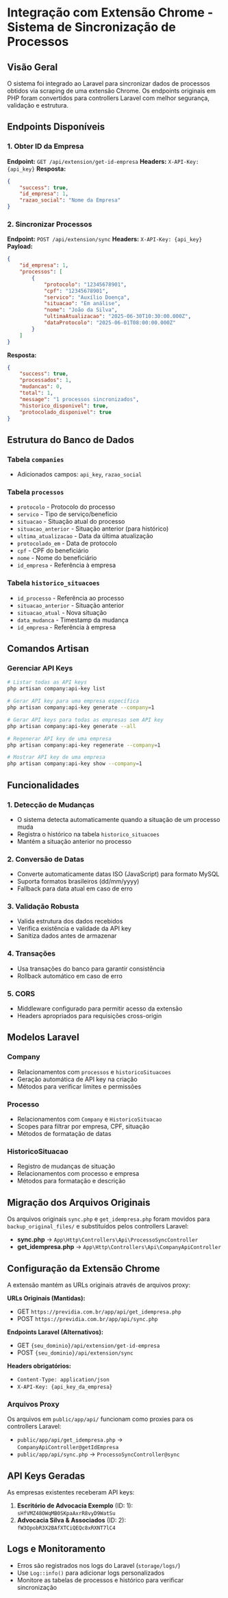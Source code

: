 # Integração com Extensão Chrome - Sistema de Sincronização de Processos

## Visão Geral

O sistema foi integrado ao Laravel para sincronizar dados de processos obtidos via scraping de uma extensão Chrome. Os endpoints originais em PHP foram convertidos para controllers Laravel com melhor segurança, validação e estrutura.

## Endpoints Disponíveis

### 1. Obter ID da Empresa
**Endpoint:** `GET /api/extension/get-id-empresa`
**Headers:** `X-API-Key: {api_key}`
**Resposta:**
```json
{
    "success": true,
    "id_empresa": 1,
    "razao_social": "Nome da Empresa"
}
```

### 2. Sincronizar Processos
**Endpoint:** `POST /api/extension/sync`
**Headers:** `X-API-Key: {api_key}`
**Payload:**
```json
{
    "id_empresa": 1,
    "processos": [
        {
            "protocolo": "12345678901",
            "cpf": "12345678901",
            "servico": "Auxílio Doença",
            "situacao": "Em análise",
            "nome": "João da Silva",
            "ultimaAtualizacao": "2025-06-30T10:30:00.000Z",
            "dataProtocolo": "2025-06-01T08:00:00.000Z"
        }
    ]
}
```

**Resposta:**
```json
{
    "success": true,
    "processados": 1,
    "mudancas": 0,
    "total": 1,
    "message": "1 processos sincronizados",
    "historico_disponivel": true,
    "protocolado_disponivel": true
}
```

## Estrutura do Banco de Dados

### Tabela `companies`
- Adicionados campos: `api_key`, `razao_social`

### Tabela `processos`
- `protocolo` - Protocolo do processo
- `servico` - Tipo de serviço/benefício
- `situacao` - Situação atual do processo
- `situacao_anterior` - Situação anterior (para histórico)
- `ultima_atualizacao` - Data da última atualização
- `protocolado_em` - Data de protocolo
- `cpf` - CPF do beneficiário
- `nome` - Nome do beneficiário
- `id_empresa` - Referência à empresa

### Tabela `historico_situacoes`
- `id_processo` - Referência ao processo
- `situacao_anterior` - Situação anterior
- `situacao_atual` - Nova situação
- `data_mudanca` - Timestamp da mudança
- `id_empresa` - Referência à empresa

## Comandos Artisan

### Gerenciar API Keys
```bash
# Listar todas as API keys
php artisan company:api-key list

# Gerar API key para uma empresa específica
php artisan company:api-key generate --company=1

# Gerar API keys para todas as empresas sem API key
php artisan company:api-key generate --all

# Regenerar API key de uma empresa
php artisan company:api-key regenerate --company=1

# Mostrar API key de uma empresa
php artisan company:api-key show --company=1
```

## Funcionalidades

### 1. Detecção de Mudanças
- O sistema detecta automaticamente quando a situação de um processo muda
- Registra o histórico na tabela `historico_situacoes`
- Mantém a situação anterior no processo

### 2. Conversão de Datas
- Converte automaticamente datas ISO (JavaScript) para formato MySQL
- Suporta formatos brasileiros (dd/mm/yyyy)
- Fallback para data atual em caso de erro

### 3. Validação Robusta
- Valida estrutura dos dados recebidos
- Verifica existência e validade da API key
- Sanitiza dados antes de armazenar

### 4. Transações
- Usa transações do banco para garantir consistência
- Rollback automático em caso de erro

### 5. CORS
- Middleware configurado para permitir acesso da extensão
- Headers apropriados para requisições cross-origin

## Modelos Laravel

### Company
- Relacionamentos com `processos` e `historicoSituacoes`
- Geração automática de API key na criação
- Métodos para verificar limites e permissões

### Processo
- Relacionamentos com `Company` e `HistoricoSituacao`
- Scopes para filtrar por empresa, CPF, situação
- Métodos de formatação de datas

### HistoricoSituacao
- Registro de mudanças de situação
- Relacionamentos com processo e empresa
- Métodos para formatação e descrição

## Migração dos Arquivos Originais

Os arquivos originais `sync.php` e `get_idempresa.php` foram movidos para `backup_original_files/` e substituídos pelos controllers Laravel:

- **sync.php** → `App\Http\Controllers\Api\ProcessoSyncController`
- **get_idempresa.php** → `App\Http\Controllers\Api\CompanyApiController`

## Configuração da Extensão Chrome

A extensão mantém as URLs originais através de arquivos proxy:

**URLs Originais (Mantidas):**
- GET `https://previdia.com.br/app/api/get_idempresa.php`
- POST `https://previdia.com.br/app/api/sync.php`

**Endpoints Laravel (Alternativos):**
- GET `{seu_dominio}/api/extension/get-id-empresa`
- POST `{seu_dominio}/api/extension/sync`

**Headers obrigatórios:**
- `Content-Type: application/json`
- `X-API-Key: {api_key_da_empresa}`

### Arquivos Proxy
Os arquivos em `public/app/api/` funcionam como proxies para os controllers Laravel:
- `public/app/api/get_idempresa.php` → `CompanyApiController@getIdEmpresa`
- `public/app/api/sync.php` → `ProcessoSyncController@sync`

## API Keys Geradas

As empresas existentes receberam API keys:

1. **Escritório de Advocacia Exemplo** (ID: 1): `sHfVMZ48OWqMB0SKpaAxrR8vyD9WatSu`
2. **Advocacia Silva & Associados** (ID: 2): `fW3OpobR3X2BAfXTCiQEQc8xRXNT7lC4`

## Logs e Monitoramento

- Erros são registrados nos logs do Laravel (`storage/logs/`)
- Use `Log::info()` para adicionar logs personalizados
- Monitore as tabelas de processos e histórico para verificar sincronização 